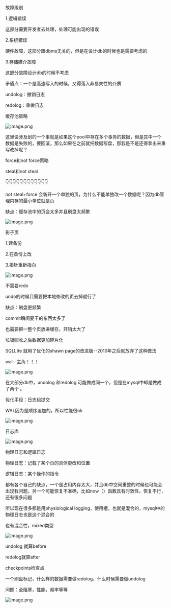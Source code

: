 
故障级别&#x20;

&#x9;1.逻辑错误

&#x9;		这部分需要开发者去处理，处理可能出现的错误

&#x9;2.系统错误

&#x9;		硬件故障，这部分跟dbms无关的，但是在设计db的时候也是需要考虑的

&#x9;3.存储媒介故障

&#x9;		这部分故障设计db的时候不考虑

矛盾点：一个是高速写入的时候，又得落入非易失性的介质

undolog：撤销日志

redolog：重做日志

缓存池策略

![image.png](https://note.youdao.com/yws/res/9541/WEBRESOURCE21387408878eec09b5379da2bd262a6b)

这里设涉及到的一个事就是如果这个pool中存在多个事务的数据，但是其中一个数据是失败的，要回滚，那么如果在之前就把数据写盘，那我是不是还得拿出来重写改掉呢？&#x20;

force和not force策略

steal和not steal

👇👇👇👇👇👇👇👇👇👇👇👇

not steal+force 会新开一个单独的页，为什么不能单独改一个数据呢？因为db管理内存的最小单位就是页

缺点：缓存池中的页会太多并且刷盘太频繁

![image.png](https://note.youdao.com/yws/res/9576/WEBRESOURCE09dbdfd7c9bc061b349b5f7ae81e8b6d)

影子页

1.建备份

2.在备份上改

3.指针重新指向

![image.png](https://note.youdao.com/yws/res/9557/WEBRESOURCE887f491670d7ae5458c37c97dd17d35a)

不需要redo

undo的时候只需要把本地修改的页去掉就行了

缺点：刷盘更频繁

&#x9;		commit瞬间要干的东西太多了

&#x9;		也需要把一整个页放进缓存，开销太大了

&#x9;		垃圾回收之后数据更加碎片化

SQLLIte 就用了优化的shawn page的改进版--2010年之后就放弃了这种做法

wal--主角！！！

![image.png](https://note.youdao.com/yws/res/9567/WEBRESOURCE5b1df067c5df98f2fb3666cd3f63c5e6)

在大部分db中，undolog 和redolog 可能做成同一个，但是在mysql中却是做成了两个 。

优化手段：日志组提交

WAL因为是顺序追加的，所以性能很ok

![image.png](https://note.youdao.com/yws/res/9574/WEBRESOURCEcf9c8919e704d308569139430f596a74)

日志库

![image.png](https://note.youdao.com/yws/res/9579/WEBRESOURCE33da6468e7014f508eb4658f0a23709f)

&#x9;物理日志和逻辑日志

&#x9;物理日志：记载了某个页的具体更改和位置

&#x9;逻辑日志：某个操作的指令

&#x9;都有各个自己的缺点，一个是占用内存太大，并且db中空间重整的时候也可能会出现我问题，另一个可能恢复不准确，比如now（）函数具有时效性，恢复不行，还有很多问题

所以现在很多都是用physiological logging，使用槽，也就是混合的，mysql中的物理日志也是这个混合的

也有混合性，mixed类型

![image.png](https://note.youdao.com/yws/res/9592/WEBRESOURCEb6da381a884d06582629a78ae77f9aaf)

undolog 就算before

redolog就算after

checkpoints检查点

一个刷盘标记，什么样的数据需要做redolog，什么时候需要做undolog

问题：全阻塞，性能，频率等等

![image.png](https://note.youdao.com/yws/res/9599/WEBRESOURCE0158d74da7664ad34c2ae6091dcef454)
